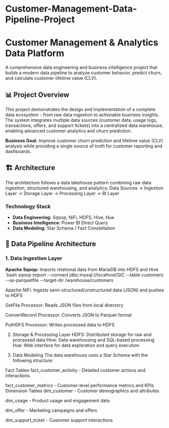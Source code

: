 # Customer-Management-Data-Pipeline-Project
# Customer Management & Analytics Data Platform

A comprehensive data engineering and business intelligence project that builds a modern data pipeline to analyze customer behavior, predict churn, and calculate customer lifetime value (CLV).

## 📊 Project Overview

This project demonstrates the design and implementation of a complete data ecosystem - from raw data ingestion to actionable business insights. The system integrates multiple data sources (customer data, usage logs, transactions, offers, and support tickets) into a centralized data warehouse, enabling advanced customer analytics and churn prediction.

**Business Goal:** Improve customer churn prediction and lifetime value (CLV) analysis while providing a single source of truth for customer reporting and dashboards.

## 🏗️ Architecture

The architecture follows a data lakehouse pattern combining raw data ingestion, structured warehousing, and analytics:
Data Sources → Ingestion Layer → Storage Layer → Processing Layer → BI Layer

### Technology Stack

- **Data Engineering:** Sqoop, NiFi, HDFS, Hive, Hue
- **Business Intelligence:** Power BI Direct Query
- **Data Modeling:** Star Schema / Fact Constellation

## 📁 Data Pipeline Architecture

### 1. Data Ingestion Layer

**Apache Sqoop:** Imports relational data from MariaDB into HDFS and Hive
`bash
sqoop import --connect jdbc:mysql://localhost/SIC --table customers --as-parquetfile --target-dir /warehouse/customers

Apache NiFi: Ingests semi-structured/unstructured data (JSON) and pushes to HDFS

GetFile Processor: Reads JSON files from local directory

ConvertRecord Processor: Converts JSON to Parquet format

PutHDFS Processor: Writes processed data to HDFS

2. Storage & Processing Layer
HDFS: Distributed storage for raw and processed data
Hive: Data warehousing and SQL-based processing
Hue: Web interface for data exploration and query execution

3. Data Modeling
The data warehouse uses a Star Schema with the following structure:

Fact Tables
fact_customer_activity - Detailed customer actions and interactions

fact_customer_metrics - Customer-level performance metrics and KPIs
Dimension Tables
dim_customer - Customer demographics and attributes

dim_usage - Product usage and engagement data

dim_offer - Marketing campaigns and offers

dim_support_ticket - Customer support interactions
